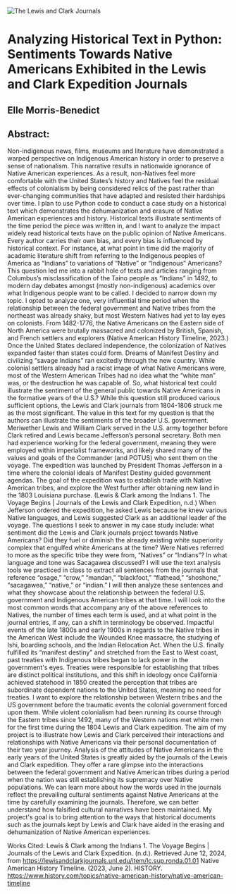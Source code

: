 ![The Lewis and Clark Journals](./[https://www.google.com/url?sa=i&url=https%3A%2F%2Fkids.nationalgeographic.com%2Fhistory%2Farticle%2Fsacagawea&psig=AOvVaw2_4bxZme-KZX2ULV6Sp2Rg&ust=1719375509730000&source=images&cd=vfe&opi=89978449&ved=0CBEQjRxqFwoTCKiShIfz9YYDFQAAAAAdAAAAABAE])
# Analyzing Historical Text in Python: Sentiments Towards Native Americans Exhibited in the Lewis and Clark Expedition Journals
## Elle Morris-Benedict
## Abstract:
  Non-indigenous news, films, museums and literature have demonstrated a warped perspective on Indigenous American history in order to preserve a sense of nationalism. This narrative results in nationwide ignorance of Native American experiences. As a result, non-Natives feel more comfortable with the United States’s history and Natives feel the residual effects of colonialism by being considered relics of the past rather than ever-changing communities that have adapted and resisted their hardships over time. I plan to use Python code to conduct a case study on a historical text which demonstrates the dehumanization and erasure of Native American experiences and history.
  Historical texts illustrate sentiments of the time period the piece was written in, and I want to analyze the impact widely read historical texts have on the public opinion of Native Americans. Every author carries their own bias, and every bias is influenced by historical context. For instance, at what point in time did the majority of academic literature shift from referring to the Indigenous peoples of America as “Indians” to variations of “Native” or “Indigenous” Americans? This question led me into a rabbit hole of texts and articles ranging from Columbus’s misclassification of the Taino people as “Indians” in 1492, to modern day debates amongst (mostly non-indigenous) academics over what Indigenous people want to be called. I decided to narrow down my topic. I opted to analyze one, very influential time period when the relationship between the federal government and Native tribes from the northeast was already shaky, but most Western Natives had yet to lay eyes on colonists. From 1482-1776, the Native Americans on the Eastern side of North America were brutally massacred and colonized by British, Spanish, and French settlers and explorers (Native American History Timeline, 2023.) Once the United States declared independence, the colonization of Natives expanded faster than states could form. Dreams of Manifest Destiny and civilizing “savage Indians” ran excitedly through the new country. While colonial settlers already had a racist image of what Native Americans were, most of the Western American Tribes had no idea what the “white man” was, or the destruction he was capable of. 
  So, what historical text could illustrate the sentiment of the general public towards Native Americans in the formative years of the U.S.? While this question still produced various sufficient options, the Lewis and Clark journals from 1804-1806 struck me as the most significant. The value in this text for my question is that the authors can illustrate the sentiments of the broader U.S. government. Meriwether Lewis and William Clark served in the U.S. army together before Clark retired and Lewis became Jefferson’s personal secretary. Both men had experience working for the federal government, meaning they were employed within imperialist frameworks, and likely shared many of the values and goals of the Commander (and POTUS) who sent them on the voyage. The expedition was launched by President Thomas Jefferson in a time where the colonial ideals of Manifest Destiny guided government agendas. The goal of the expedition was to establish trade with Native American tribes, and explore the West further after obtaining new land in the 1803 Louisiana purchase. (Lewis & Clark among the Indians 1. The Voyage Begins | Journals of the Lewis and Clark Expedition, n.d.) When Jefferson ordered the expedition, he asked Lewis because he knew various Native languages, and Lewis suggested Clark as an additional leader of the voyage.
  The questions I seek to answer in my case study include: what sentiment did the Lewis and Clark journals project towards Native Americans? Did they fuel or diminish the already existing white superiority complex that engulfed white Americans at the time? Were Natives referred to more as the specific tribe they were from, “Natives” or “Indians”? In what language and tone was Sacagawea discussed? I will use the text analysis tools we practiced in class to extract all sentences from the journals that reference “osage,” “crow,” “mandan,” “blackfoot,” “flathead,” “shoshone,” “sacagawea,” “native,” or “indian.” I will then analyze these sentences and what they showcase about the relationship between the federal U.S. government and Indigenous American tribes at that time. I will look into the most common words that accompany any of the above references to Natives, the number of times each term is used, and at what point in the journal entries, if any, can a shift in terminology be observed.
  Impactful events of the late 1800s and early 1900s in regards to the Native tribes in the American West include the Wounded Knee massacre, the studying of Ishi, boarding schools, and the Indian Relocation Act. When the U.S. finally fulfilled its “manifest destiny” and stretched from the East to West coast, past treaties with Indigenous tribes began to lack power in the government's eyes. Treaties were responsible for establishing that tribes are distinct political institutions, and this shift in ideology once California achieved statehood in 1850 created the perception that tribes are subordinate dependent nations to the United States, meaning no need for treaties. I want to explore the relationship between Western tribes and the US government before the traumatic events the colonial government forced upon them. While violent colonialism had been running its course through the Eastern tribes since 1492, many of the Western nations met white men for the first time during the 1804 Lewis and Clark expedition. The aim of my project is to illustrate how Lewis and Clark perceived their interactions and relationships with Native Americans via their personal documentation of their two year journey.
  Analysis of the attitudes of Native Americans in the early years of the United States is greatly aided by the journals of the Lewis and Clark expedition. They offer a rare glimpse into the  interactions between the federal government and Native American tribes during a period when the nation was still establishing its supremacy over Native populations. We can learn more about how the words used in the journals reflect the prevailing cultural sentiments against Native Americans at the time by carefully examining the journals. Therefore, we can better understand how falsified cultural narratives have been maintained. My project's goal is to bring attention to the ways that historical documents such as the journals kept by Lewis and Clark have aided in the erasing and dehumanization of Native American experiences.

Works Cited:
Lewis & Clark among the Indians 1. The Voyage Begins | Journals of the Lewis and Clark Expedition. (n.d.). Retrieved June 12, 2024, from https://lewisandclarkjournals.unl.edu/item/lc.sup.ronda.01.01
Native American History Timeline. (2023, June 2). HISTORY. https://www.history.com/topics/native-american-history/native-american-timeline
